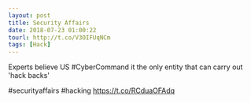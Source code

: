 ```yaml
---
layout: post
title: Security Affairs
date: 2018-07-23 01:00:22
tourl: http://t.co/V3OIFUqNCm
tags: [Hack]
---
```

Experts believe US #CyberCommand it the only entity that can carry out 'hack backs'

#securityaffairs #hacking https://t.co/RCduaOFAdq